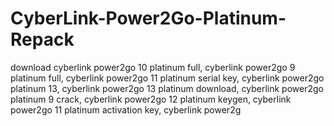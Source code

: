 # CyberLink-Power2Go-Platinum-Repack
download cyberlink power2go 10 platinum full, cyberlink power2go 9 platinum full, cyberlink power2go 11 platinum serial key, cyberlink power2go platinum 13, cyberlink power2go 13 platinum download, cyberlink power2go platinum 9 crack, cyberlink power2go 12 platinum keygen, cyberlink power2go 11 platinum activation key, cyberlink power2g
